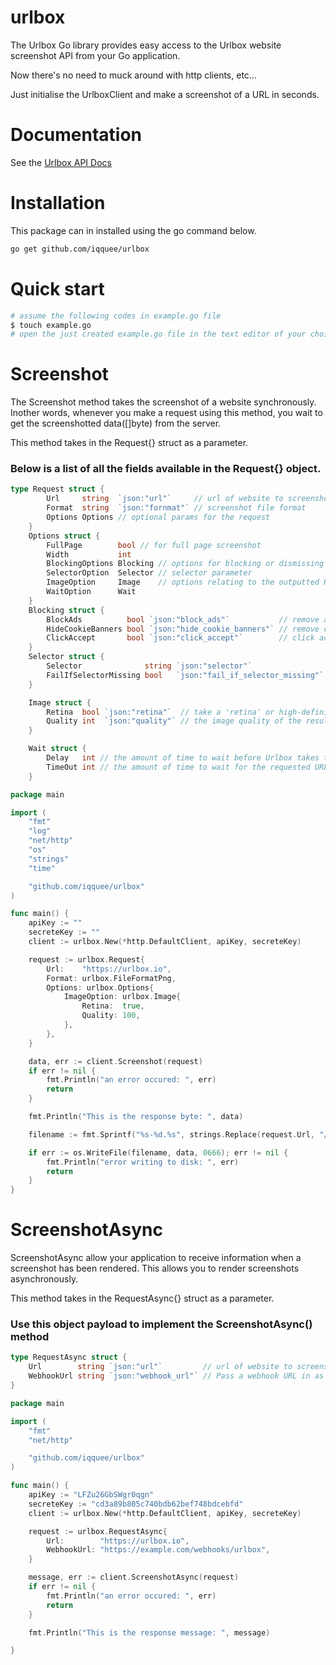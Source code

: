 # urlbox
The Urlbox Go library provides easy access to the Urlbox website screenshot API from your Go application.

Now there's no need to muck around with http clients, etc...

Just initialise the UrlboxClient and make a screenshot of a URL in seconds.

# Documentation
See the [Urlbox API Docs](https://www.urlbox.io/docs/overview)

# Installation
This package can in installed using the go command below.
```sh
go get github.com/iqquee/urlbox
```
# Quick start
```sh
# assume the following codes in example.go file
$ touch example.go
# open the just created example.go file in the text editor of your choice
```

# Screenshot
The Screenshot method takes the screenshot of a website synchronously. 
Inother words, whenever you make a request using this method, you wait to get the screenshotted data([]byte) from the server.

This method takes in the Request{} struct as a parameter.
### Below is a list of all the fields available in the Request{} object.
```go
type Request struct {
		Url     string  `json:"url"`     // url of website to screenshot
		Format  string  `json:"fornmat"` // screenshot file format
		Options Options // optional params for the request
	}
	Options struct {
		FullPage        bool // for full page screenshot
		Width           int
		BlockingOptions Blocking // options for blocking or dismissing certain page elements, such as cookie banners
		SelectorOption  Selector // selector parameter
		ImageOption     Image    // options relating to the outputted PNG, WebP or JPEG file
		WaitOption      Wait
	}
	Blocking struct {
		BlockAds          bool `json:"block_ads"`           // remove ads from page
		HideCookieBanners bool `json:"hide_cookie_banners"` // remove cookie banners if any
		ClickAccept       bool `json:"click_accept"`        // click accept buttons to dismiss pop-upsSelector
	}
	Selector struct {
		Selector              string `json:"selector"`                 // for css selectors e.g #playground for id of playground
		FailIfSelectorMissing bool   `json:"fail_if_selector_missing"` // fail the request when the selector is not found
	}

	Image struct {
		Retina  bool `json:"retina"`  // take a 'retina' or high-definition screenshot, equivalent to setting a device pixel ratio of 2.0 or @2x. Please note that retina screenshots will be double the normal dimensions and will normally take slightly longer to process due to the much bigger image size.
		Quality int  `json:"quality"` // the image quality of the resulting screenshot (JPEG/WebP only)
	}

	Wait struct {
		Delay   int // the amount of time to wait before Urlbox takes the screenshot or PDF, in milliseconds.
		TimeOut int // the amount of time to wait for the requested URL to respond, in milliseconds.
	}
```

```go
package main

import (
	"fmt"
	"log"
	"net/http"
	"os"
	"strings"
	"time"

	"github.com/iqquee/urlbox"
)

func main() {
	apiKey := ""
	secreteKey := ""
	client := urlbox.New(*http.DefaultClient, apiKey, secreteKey)

	request := urlbox.Request{
		Url:    "https://urlbox.io",
		Format: urlbox.FileFormatPng,
		Options: urlbox.Options{
			ImageOption: urlbox.Image{
				Retina:  true,
				Quality: 100,
			},
		},
	}

	data, err := client.Screenshot(request)
	if err != nil {
		fmt.Println("an error occured: ", err)
		return
	}

	fmt.Println("This is the response byte: ", data)

	filename := fmt.Sprintf("%s-%d.%s", strings.Replace(request.Url, "/", "-", -1), time.Now().UTC().Unix(), request.Format)

	if err := os.WriteFile(filename, data, 0666); err != nil {
		fmt.Println("error writing to disk: ", err)
		return
	}
}
```

# ScreenshotAsync
ScreenshotAsync allow your application to receive information when a screenshot has been rendered.
This allows you to render screenshots asynchronously.

This method takes in the RequestAsync{} struct as a parameter.
### Use this object payload to implement the ScreenshotAsync() method
```go
type RequestAsync struct {
    Url        string `json:"url"`         // url of website to screenshot
    WebhookUrl string `json:"webhook_url"` // Pass a webhook URL in as the webhook_url option and Urlbox will send a POST request back to that URL with data about the screenshot in JSON format once it has completed rendering
}
```

```go
package main

import (
	"fmt"
	"net/http"

	"github.com/iqquee/urlbox"
)

func main() {
	apiKey := "LFZu26GbSWgr0qgn"
	secreteKey := "cd3a89b805c740bdb62bef748bdcebfd"
	client := urlbox.New(*http.DefaultClient, apiKey, secreteKey)

	request := urlbox.RequestAsync{
		Url:        "https://urlbox.io",
		WebhookUrl: "https://example.com/webhooks/urlbox",
	}

	message, err := client.ScreenshotAsync(request)
	if err != nil {
		fmt.Println("an error occured: ", err)
		return
	}

	fmt.Println("This is the response message: ", message)

}
```
